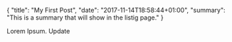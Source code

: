 {
    "title": "My First Post",
    "date": "2017-11-14T18:58:44+01:00",
    "summary": "This is a summary that will show in the listig page."
}

Lorem Ipsum. Update
